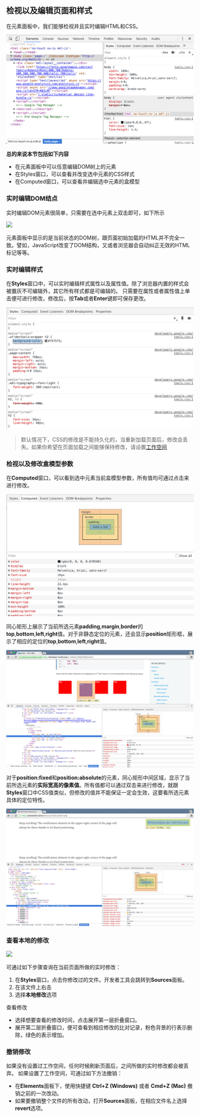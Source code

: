 ## 检视以及编辑页面和样式

在元素面板中，我们能够检视并且实时编辑HTML和CSS。

![](/assets/element/elements-panel.png)

**总的来说本节包括如下内容**

* 在元素面板中可以任意编辑DOM树上的元素
* 在Styles窗口，可以查看并改变选中元素的CSS样式
* 在Computed窗口，可以查看并编辑选中元素的盒模型

### 实时编辑DOM结点

实时编辑DOM元素很简单，只需要在选中元素上双击即可，如下所示

![](http://i1.piimg.com/582863/877a182d4341e0f9.gif)

元素面板中显示的是当前状态的DOM树，跟页面初始加载的HTML并不完全一致。譬如，JavaScript改变了DOM结构，又或者浏览器会自动纠正无效的HTML标记等等。

### 实时编辑样式

在**Styles**窗口中，可以实时编辑样式属性以及属性值。除了浏览器内置的样式会被置灰不可编辑外，其它所有样式都是可编辑的。
只需要在属性或者属性值上单击便可进行修改，修改后，按**Tab**或者**Enter**键即可保存更改。

![](/assets/element/edit-property-name.png)

> 默认情况下，CSS的修改是不能持久化的，当重新加载页面后，修改会丢失。如果你希望在页面加载之间能够保持修改，请设置[工作空间](https://developers.google.cn/web/tools/setup/setup-workflow)

### 检视以及修改盒模型参数

在**Computed**窗口，可以看到选中元素当前盒模型参数，所有值均可通过点击来进行修改。

![](/assets/element/computed-pane.png)

同心矩形上展示了当前所选元素**padding**,**margin**,**border**的**top**,**bottom**,**left**,**right**值。对于非静态定位的元素，还会显示**position**矩形框，展示了相应的定位的**top**,**bottom**,**left**,**right**值。

![](/assets/element/computed-non-static.png)

对于**position:fixed**和**position:absolute**的元素，同心矩形中间区域，显示了当前所选元素的**实际宽高的像素值**。所有值都可以通过双击来进行修改，就跟**Styles**窗口中CSS值类似，但修改的值并不能保证一定会生效，这要看所选元素具体的定位特性。

![](/assets/element/computed-fixed.png)

### 查看本地的修改

![](http://i1.piimg.com/582863/c3307dc70e84a187.gif)

可通过如下步骤查询在当前页面所做的实时修改：

1. 在**Styles**窗口，点击你修改过的文件。开发者工具会跳转到**Sources**面板。
2. 在该文件上右击
3. 选择**本地修改**选项

查看修改

* 选择想要查看的修改时间，点击展开第一层折叠窗口。
* 展开第二层折叠窗口，便可查看到相应修改的比对记录，粉色背景的行表示删除，绿色的表示增加。

### 撤销修改

如果没有设置过工作空间，任何时候刷新页面后，之间所做的实时修改都会被丢弃。
如果设置了工作空间，可通过如下方法撤销：

* 在**Elements**面板下，使用快捷键 **Ctrl+Z (Windows)** 或者 **Cmd+Z (Mac)**  撤销之前的一次改动。
* 如果要撤销整个文件的所有改动，打开**Sources**面板，在相应文件名上选择**revert**选项。

